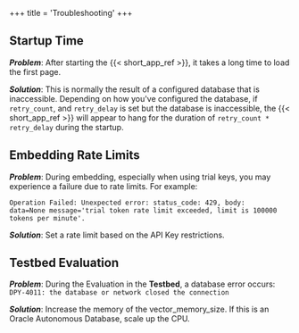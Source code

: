 +++
title = 'Troubleshooting'
+++

<!--
Copyright (c) 2024, 2025, Oracle and/or its affiliates.
Licensed under the Universal Permissive License v1.0 as shown at http://oss.oracle.com/licenses/upl.
-->

## Startup Time

**_Problem_**:
After starting the {{< short_app_ref >}}, it takes a long time to load the first page.

**_Solution_**:
This is normally the result of a configured database that is inaccessible. Depending on how you've configured the database, if `retry_count`, and `retry_delay` is set but the database is inaccessible, the {{< short_app_ref >}} will appear to hang for the duration of `retry_count * retry_delay` during the startup.

## Embedding Rate Limits

**_Problem_**:
During embedding, especially when using trial keys, you may experience a failure due to rate limits. For example:

```
Operation Failed: Unexpected error: status_code: 429, body:  
data=None message='trial token rate limit exceeded, limit is 100000 tokens per minute'.
```

**_Solution_**:
Set a rate limit based on the API Key restrictions.


## Testbed Evaluation

**_Problem_**:
During the Evaluation in the **Testbed**, a database error occurs: `DPY-4011: the database or network closed the connection`

**_Solution_**:
Increase the memory of the vector_memory_size.  If this is an Oracle Autonomous Database, scale up the CPU.